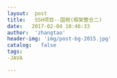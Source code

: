 ```yaml
---
layout:  post
title:   SSH项目--国税(框架整合二)
date:   2017-02-04 10:46:33
author:  'zhangtao'
header-img: 'img/post-bg-2015.jpg'
catalog:   false
tags:
-JAVA

---
```








